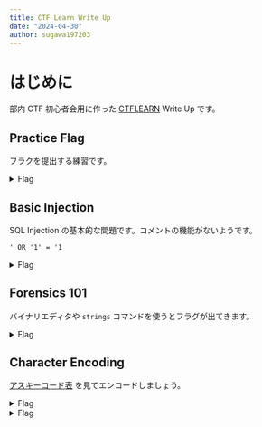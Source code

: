 ```yaml
---
title: CTF Learn Write Up
date: "2024-04-30"
author: sugawa197203
---
```


# はじめに

部内 CTF 初心者会用に作った [CTFLEARN](https://ctflearn.com/) Write Up です。

## Practice Flag

フラクを提出する練習です。

<details>
<summary>Flag</summary>

```titke="flag"
CTFlearn{4m_1_4_r3al_h4ck3r_y3t}
```

</details>

## Basic Injection

SQL Injection の基本的な問題です。コメントの機能がないようです。

```txt
' OR '1' = '1
```

<details>
<summary>Flag</summary>

```title="flag"
CTFlearn{th4t_is_why_you_n33d_to_sanitiz3_inputs}
```

</details>

## Forensics 101

バイナリエディタや `strings` コマンドを使うとフラグが出てきます。

<details>
<summary>Flag</summary>

```title="flag"
flag{wow!_data_is_cool}
```

</details>

## Character Encoding

[アスキーコード表](https://tuatmcc.com/blog/2024-01-26-ascii-table/) を見てエンコードしましょう。

<details>
<summary>Flag</summary>

```title="flag"
ABCTF{45C11_15_U53FUL}
```

</details>

<details>
<summary>Flag</summary>

</details>
